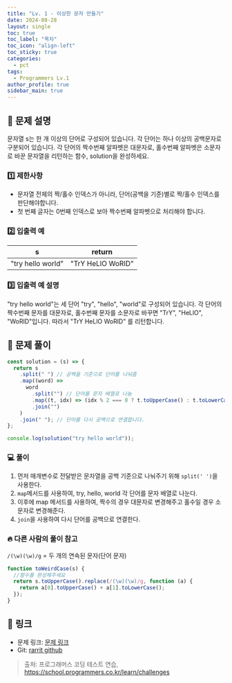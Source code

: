 ```yaml
---
title: "Lv. 1 - 이상한 문자 만들기"
date: 2024-08-28
layout: single
toc: true
toc_label: "목차"
toc_icon: "align-left"
toc_sticky: true
categories:
  - pct
tags:
  - Programmers Lv.1
author_profile: true
sidebar_main: true
---
```


## :ledger: 문제 설명

문자열 s는 한 개 이상의 단어로 구성되어 있습니다. 각 단어는 하나 이상의 공백문자로 구분되어 있습니다. 각 단어의 짝수번째 알파벳은 대문자로, 홀수번째 알파벳은 소문자로 바꾼 문자열을 리턴하는 함수, solution을 완성하세요.

### :one: 제한사항

- 문자열 전체의 짝/홀수 인덱스가 아니라, 단어(공백을 기준)별로 짝/홀수 인덱스를 판단해야합니다.
- 첫 번째 글자는 0번째 인덱스로 보아 짝수번째 알파벳으로 처리해야 합니다.

### :two: 입출력 예

| s                 | return            |
| ----------------- | ----------------- |
| "try hello world" | "TrY HeLlO WoRlD" |

### :three: 입출력 예 설명

"try hello world"는 세 단어 "try", "hello", "world"로 구성되어 있습니다. 각 단어의 짝수번째 문자를 대문자로, 홀수번째 문자를 소문자로 바꾸면 "TrY", "HeLlO", "WoRlD"입니다. 따라서 "TrY HeLlO WoRlD" 를 리턴합니다.

## :ledger: 문제 풀이

```javascript
const solution = (s) => {
  return s
    .split(" ") // 공백을 기준으로 단어를 나눠줌
    .map((word) =>
      word
        .split("") // 단어를 문자 배열로 나눔
        .map((t, idx) => (idx % 2 === 0 ? t.toUpperCase() : t.toLowerCase()))
        .join("")
    )
    .join(" "); // 단어를 다시 공백으로 연결합니다.
};

console.log(solution("try hello world"));
```

### :computer: 풀이

1. 먼저 매개변수로 전달받은 문자열을 공백 기준으로 나눠주기 위해 `split(' ')`을 사용한다.
2. `map`메서드를 사용하여, try, hello, world 각 단어를 문자 배열로 나눈다.
3. 이후에 map 메서드를 사용하여, 짝수의 경우 대문자로 변경해주고 홀수일 경우 소문자로 변경해준다.
4. `join`을 사용하여 다시 단어를 공백으로 연결한다.

### :fire: 다른 사람의 풀이 참고

`/(\w)(\w)/g` = 두 개의 연속된 문자(단어 문자)

```javascript
function toWeirdCase(s) {
  //함수를 완성해주세요
  return s.toUpperCase().replace(/(\w)(\w)/g, function (a) {
    return a[0].toUpperCase() + a[1].toLowerCase();
  });
}
```

## :link: 링크

- 문제 링크: [문제 링크](https://school.programmers.co.kr/learn/courses/30/lessons/12930)
- Git: [rarrit github](https://github.com/rarrit/programmers-coding-test/tree/main/%ED%94%84%EB%A1%9C%EA%B7%B8%EB%9E%98%EB%A8%B8%EC%8A%A4/1/12930.%E2%80%85%EC%9D%B4%EC%83%81%ED%95%9C%E2%80%85%EB%AC%B8%EC%9E%90%E2%80%85%EB%A7%8C%EB%93%A4%EA%B8%B0)

> 출처: 프로그래머스 코딩 테스트 연습, https://school.programmers.co.kr/learn/challenges
